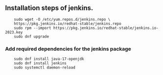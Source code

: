 ## Installation steps of jenkins.

        sudo wget -O /etc/yum.repos.d/jenkins.repo \
        https://pkg.jenkins.io/redhat-stable/jenkins.repo
        sudo rpm --import https://pkg.jenkins.io/redhat-stable/jenkins.io-2023.key
        sudo dnf upgrade
        
###  Add required dependencies for the jenkins package

        sudo dnf install java-17-openjdk
        sudo dnf install jenkins
        sudo systemctl daemon-reload
